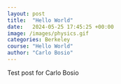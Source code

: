 ```yaml
---
layout: post
title:  "Hello World"
date:   2024-05-25 17:45:25 +00:00
image: /images/physics.gif
categories: Berkeley
course: "Hello World"
author: "Carlo Bosio"
---
```

Test post for Carlo Bosio